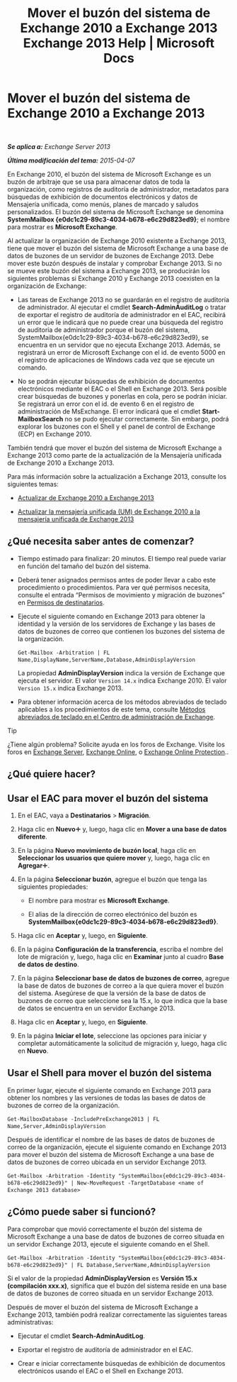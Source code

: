 ﻿---
title: 'Mover el buzón del sistema de Exchange 2010 a Exchange 2013 Exchange 2013 Help | Microsoft Docs'
TOCTitle: Mover el buzón del sistema de Exchange 2010 a Exchange 2013
ms:assetid: a3b03c4e-0bc7-41a2-885c-e9cac37566c8
ms:mtpsurl: https://technet.microsoft.com/es-es/library/Dn249849(v=EXCHG.150)
ms:contentKeyID: 54914907
ms.date: 04/23/2018
mtps_version: v=EXCHG.150
ms.translationtype: HT
---

# Mover el buzón del sistema de Exchange 2010 a Exchange 2013

 

_**Se aplica a:** Exchange Server 2013_

_**Última modificación del tema:** 2015-04-07_

En Exchange 2010, el buzón del sistema de Microsoft Exchange es un buzón de arbitraje que se usa para almacenar datos de toda la organización, como registros de auditoría de administrador, metadatos para búsquedas de exhibición de documentos electrónicos y datos de Mensajería unificada, como menús, planes de marcado y saludos personalizados. El buzón del sistema de Microsoft Exchange se denomina **SystemMailbox {e0dc1c29-89c3-4034-b678-e6c29d823ed9}**; el nombre para mostrar es **Microsoft Exchange**.

Al actualizar la organización de Exchange 2010 existente a Exchange 2013, tiene que mover el buzón del sistema de Microsoft Exchange a una base de datos de buzones de un servidor de buzones de Exchange 2013. Debe mover este buzón después de instalar y comprobar Exchange 2013. Si no se mueve este buzón del sistema a Exchange 2013, se producirán los siguientes problemas si Exchange 2010 y Exchange 2013 coexisten en la organización de Exchange:

  - Las tareas de Exchange 2013 no se guardarán en el registro de auditoría de administrador. Al ejecutar el cmdlet **Search-AdminAuditLog** o tratar de exportar el registro de auditoría de administrador en el EAC, recibirá un error que le indicará que no puede crear una búsqueda del registro de auditoría de administrador porque el buzón del sistema, SystemMailbox{e0dc1c29-89c3-4034-b678-e6c29d823ed9}, se encuentra en un servidor que no ejecuta Exchange 2013. Además, se registrará un error de Microsoft Exchange con el id. de evento 5000 en el registro de aplicaciones de Windows cada vez que se ejecute un comando.

  - No se podrán ejecutar búsquedas de exhibición de documentos electrónicos mediante el EAC o el Shell en Exchange 2013. Será posible crear búsquedas de buzones y ponerlas en cola, pero se podrán iniciar. Se registrará un error con el id. de evento 6 en el registro de administración de MsExchange. El error indicará que el cmdlet **Start-MailboxSearch** no se pudo ejecutar correctamente. Sin embargo, podrá explorar los buzones con el Shell y el panel de control de Exchange (ECP) en Exchange 2010.

También tendrá que mover el buzón del sistema de Microsoft Exchange a Exchange 2013 como parte de la actualización de la Mensajería unificada de Exchange 2010 a Exchange 2013.

Para más información sobre la actualización a Exchange 2013, consulte los siguientes temas:

  - [Actualizar de Exchange 2010 a Exchange 2013](upgrade-from-exchange-2010-to-exchange-2013-exchange-2013-help.md)

  - [Actualizar la mensajería unificada (UM) de Exchange 2010 a la mensajería unificada de Exchange 2013](upgrade-exchange-2010-um-to-exchange-2013-um-exchange-2013-help.md)

## ¿Qué necesita saber antes de comenzar?

  - Tiempo estimado para finalizar: 20 minutos. El tiempo real puede variar en función del tamaño del buzón del sistema.

  - Deberá tener asignados permisos antes de poder llevar a cabo este procedimiento o procedimientos. Para ver qué permisos necesita, consulte el entrada “Permisos de movimiento y migración de buzones” en [Permisos de destinatarios](recipients-permissions-exchange-2013-help.md).

  - Ejecute el siguiente comando en Exchange 2013 para obtener la identidad y la versión de los servidores de Exchange y las bases de datos de buzones de correo que contienen los buzones del sistema de la organización.
    
        Get-Mailbox -Arbitration | FL Name,DisplayName,ServerName,Database,AdminDisplayVersion
    
    La propiedad **AdminDisplayVersion** indica la versión de Exchange que ejecuta el servidor. El valor `Version 14.x` indica Exchange 2010. El valor `Version 15.x` indica Exchange 2013.

  - Para obtener información acerca de los métodos abreviados de teclado aplicables a los procedimientos de este tema, consulte [Métodos abreviados de teclado en el Centro de administración de Exchange](keyboard-shortcuts-in-the-exchange-admin-center-exchange-online-protection-help.md).


> [!TIP]
> ¿Tiene algún problema? Solicite ayuda en los foros de Exchange. Visite los foros en <A href="https://go.microsoft.com/fwlink/p/?linkid=60612">Exchange Server</A>, <A href="https://go.microsoft.com/fwlink/p/?linkid=267542">Exchange Online</A>, o <A href="https://go.microsoft.com/fwlink/p/?linkid=285351">Exchange Online Protection</A>..



## ¿Qué quiere hacer?

## Usar el EAC para mover el buzón del sistema

1.  En el EAC, vaya a **Destinatarios** \> **Migración**.

2.  Haga clic en **Nuevo**![Agregar icono](images/JJ218640.c1e75329-d6d7-4073-a27d-498590bbb558(EXCHG.150).gif "Agregar icono") y, luego, haga clic en **Mover a una base de datos diferente**.

3.  En la página **Nuevo movimiento de buzón local**, haga clic en **Seleccionar los usuarios que quiere mover** y, luego, haga clic en **Agregar**![Agregar icono](images/JJ218640.c1e75329-d6d7-4073-a27d-498590bbb558(EXCHG.150).gif "Agregar icono").

4.  En la página **Seleccionar buzón**, agregue el buzón que tenga las siguientes propiedades:
    
      - El nombre para mostrar es **Microsoft Exchange**.
    
      - El alias de la dirección de correo electrónico del buzón es **SystemMailbox{e0dc1c29-89c3-4034-b678-e6c29d823ed9}**.

5.  Haga clic en **Aceptar** y, luego, en **Siguiente**.

6.  En la página **Configuración de la transferencia**, escriba el nombre del lote de migración y, luego, haga clic en **Examinar** junto al cuadro **Base de datos de destino**.

7.  En la página **Seleccionar base de datos de buzones de correo**, agregue la base de datos de buzones de correo a la que quiera mover el buzón del sistema. Asegúrese de que la versión de la base de datos de buzones de correo que seleccione sea la 15.x, lo que indica que la base de datos se encuentra en un servidor Exchange 2013.

8.  Haga clic en **Aceptar** y, luego, en **Siguiente**.

9.  En la página **Iniciar el lote**, seleccione las opciones para iniciar y completar automáticamente la solicitud de migración y, luego, haga clic en **Nuevo**.

## Usar el Shell para mover el buzón del sistema

En primer lugar, ejecute el siguiente comando en Exchange 2013 para obtener los nombres y las versiones de todas las bases de datos de buzones de correo de la organización.

    Get-MailboxDatabase -IncludePreExchange2013 | FL Name,Server,AdminDisplayVersion

Después de identificar el nombre de las bases de datos de buzones de correo de la organización, ejecute el siguiente comando en Exchange 2013 para mover el buzón del sistema de Microsoft Exchange a una base de datos de buzones de correo ubicada en un servidor Exchange 2013.

    Get-Mailbox -Arbitration -Identity "SystemMailbox{e0dc1c29-89c3-4034-b678-e6c29d823ed9}" | New-MoveRequest -TargetDatabase <name of Exchange 2013 database>

## ¿Cómo puede saber si funcionó?

Para comprobar que movió correctamente el buzón del sistema de Microsoft Exchange a una base de datos de buzones de correo situada en un servidor Exchange 2013, ejecute el siguiente comando en el Shell.

    Get-Mailbox -Arbitration -Identity "SystemMailbox{e0dc1c29-89c3-4034-b678-e6c29d823ed9}" | FL Database,ServerName,AdminDisplayVersion

Si el valor de la propiedad **AdminDisplayVersion** es **Versión 15.x (compilación xxx.x)**, significa que el buzón del sistema reside en una base de datos de buzones de correo situada en un servidor Exchange 2013.

Después de mover el buzón del sistema de Microsoft Exchange a Exchange 2013, también podrá realizar correctamente las siguientes tareas administrativas:

  - Ejecutar el cmdlet **Search-AdminAuditLog**.

  - Exportar el registro de auditoría de administrador en el EAC.

  - Crear e iniciar correctamente búsquedas de exhibición de documentos electrónicos usando el EAC o el Shell en Exchange 2013.

